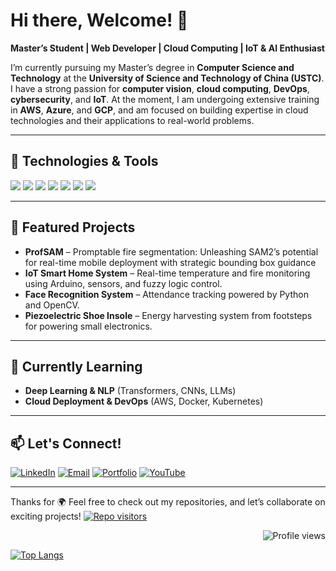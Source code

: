 # Hi there, Welcome! 👋

**Master’s Student | Web Developer | Cloud Computing | IoT & AI Enthusiast**

I’m currently pursuing my Master’s degree in **Computer Science and Technology** at the **University of Science and Technology of China (USTC)**. I have a strong passion for **computer vision**, **cloud computing**, **DevOps**, **cybersecurity**, and **IoT**. At the moment, I am undergoing extensive training in **AWS**, **Azure**, and **GCP**, and am focused on building expertise in cloud technologies and their applications to real-world problems.

---

## 🔧 Technologies & Tools
<p align="left">
  <img src="https://img.shields.io/badge/-HTML5-E34F26?logo=html5&logoColor=white&style=flat" />
  <img src="https://img.shields.io/badge/-CSS3-1572B6?logo=css3&logoColor=white&style=flat" />
  <img src="https://img.shields.io/badge/-JavaScript-F7DF1E?logo=javascript&logoColor=black&style=flat" />
  <img src="https://img.shields.io/badge/-Python-3776AB?logo=python&logoColor=white&style=flat" />
  <img src="https://img.shields.io/badge/-Arduino-00979D?logo=arduino&logoColor=white&style=flat" />
  <img src="https://img.shields.io/badge/-OpenCV-5C3EE8?logo=opencv&logoColor=white&style=flat" />
  <img src="https://img.shields.io/badge/-Git-F05032?logo=git&logoColor=white&style=flat" />
</p>

---

## 🚀 Featured Projects
- **ProfSAM** – Promptable fire segmentation: Unleashing SAM2’s potential for real-time mobile deployment with strategic bounding box guidance
- **IoT Smart Home System** – Real-time temperature and fire monitoring using Arduino, sensors, and fuzzy logic control.
- **Face Recognition System** – Attendance tracking powered by Python and OpenCV.
- **Piezoelectric Shoe Insole** – Energy harvesting system from footsteps for powering small electronics.

---

## 🌱 Currently Learning
- **Deep Learning & NLP** (Transformers, CNNs, LLMs)
- **Cloud Deployment & DevOps** (AWS, Docker, Kubernetes)

---

## 📫 Let's Connect!
[![LinkedIn](https://img.shields.io/badge/-LinkedIn-0A66C2?logo=linkedin&logoColor=white&style=flat)](https://linkedin.com/in/ugwuemmanuel)
[![Email](https://img.shields.io/badge/-Email-D14836?logo=gmail&logoColor=white&style=flat)](mailto:ueu.grad@gmail.com)
[![Portfolio](https://img.shields.io/badge/-Portfolio-000000?logo=githubpages&logoColor=white&style=flat)](https://uemmanuel5.github.io/portfolio)
[![YouTube](https://img.shields.io/badge/-YouTube-FF0000?logo=youtube&logoColor=white&style=flat)](https://www.youtube.com/@brainwave_alpha)

---

Thanks for 🌍 Feel free to check out my repositories, and let’s collaborate on exciting projects!
[![Repo visitors](https://hits.seeyoufarm.com/api/count/incr/badge.svg?url=https://github.com/OWNER/REPO&title=Repo%20visitors)](https://hits.seeyoufarm.com)

<p align="right">
  <img src="https://hits.seeyoufarm.com/api/count/incr/badge.svg?url=https%3A%2F%2Fgithub.com%2Fuemmanuel5%2Fuemmanuel5&title=Profile%20Views&edge_flat=false" alt="Profile views">
</p>


[![Top Langs](https://github-readme-stats.vercel.app/api/top-langs/?username=uemmanuel5&layout=compact&theme=radical)](https://github.com/anuraghazra/github-readme-stats)
